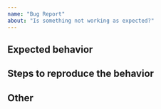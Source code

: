 ```yaml
---
name: "Bug Report"
about: "Is something not working as expected?"
---
```


## Expected behavior

<!--
  What is it you expected to happen? This should be a description of how the
  functionality you tried to use is supposed to work.
-->

## Steps to reproduce the behavior

<!--
  Describe the steps you took for this problem to exist.

  Screenshots can also be included if they help illustrate a behavior.
-->

## Other

<!--
  Any additional comments (if any)
-->
